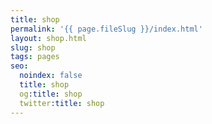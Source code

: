 ```yaml
---
title: shop
permalink: '{{ page.fileSlug }}/index.html'
layout: shop.html
slug: shop
tags: pages
seo:
  noindex: false
  title: shop
  og:title: shop
  twitter:title: shop
---
```




